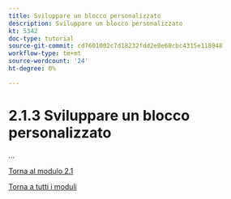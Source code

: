 ```yaml
---
title: Sviluppare un blocco personalizzato
description: Sviluppare un blocco personalizzato
kt: 5342
doc-type: tutorial
source-git-commit: cd7601002c7d18232fdd2e8e68cbc4315e118948
workflow-type: tm+mt
source-wordcount: '24'
ht-degree: 0%

---
```


# 2.1.3 Sviluppare un blocco personalizzato

...

[Torna al modulo 2.1](./aemcs.md)

[Torna a tutti i moduli](./../../../overview.md)
